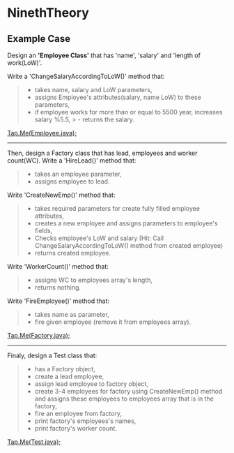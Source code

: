 # NinethTheory
 
 ## Example Case
 
Design an **'Employee Class'** that has 'name', 'salary' and 'length of work(LoW)'. 

Write a 'ChangeSalaryAccordingToLoW()' method that:
> - takes name, salary and LoW parameters,
> - assigns Employee's attributes(salary, name LoW) to these parameters,
> - if employee works for more than or equal to 5500 year, increases salary %5.5,
‌> - returns the salary.

[Tap.Me<ForAnswer>(Employee.java);](/src/main/java/com/blackflower/nineththeory/Employee.java)
 
---

Then, design a Factory class that has lead, employees and worker count(WC). 
 Write a 'HireLead()' method that:
> - takes an employee parameter,
> - assigns employee to lead.


 Write 'CreateNewEmp()' method that:
> - takes required parameters for create fully filled employee attributes,
> - creates a new employee and assigns parameters to employee's fields,
> - Checks employee's LoW and salary (Hit: Call ChangeSalaryAccordingToLoW() method from created employee)
> - returns created employee.

 Write 'WorkerCount()' method that:
> - assigns WC to employees array's length,
> - returns nothing.


Write 'FireEmployee()' method that:
> - takes name as parameter,
> - fire given employee (remove it from employees array).

[Tap.Me<ForAnswer>(Factory.java);](/src/main/java/com/blackflower/nineththeory/Factory.java) 
 
---
 
Finaly, design a Test class that:
> - has a Factory object,
> - create a lead employee,
> - assign lead employee to factory object,
> - create 3-4 employees for factory using CreateNewEmp() method and assigns these employees to employees array that is in the factory,
> - fire an employee from factory, 
> - print factory's employees's names,
> - print factory's worker count.
 
 [Tap.Me<ForAnswer>(Test.java);](/src/main/java/com/blackflower/nineththeory/NinethTheory.java)
